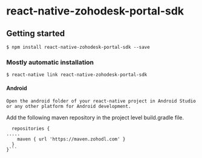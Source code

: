 
# react-native-zohodesk-portal-sdk

## Getting started

`$ npm install react-native-zohodesk-portal-sdk --save`

### Mostly automatic installation

`$ react-native link react-native-zohodesk-portal-sdk`

#### Android

    Open the android folder of your react-native project in Android Studio or any other platform for Android development.

Add the following maven repository in the project level build.gradle file.

  ```allprojects {
    repositories {
  .....
      maven { url 'https://maven.zohodl.com' }
    }
}```
  
